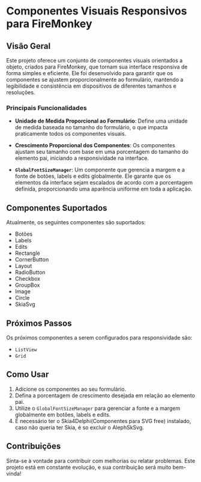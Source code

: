 # Componentes Visuais Responsivos para FireMonkey

## Visão Geral

Este projeto oferece um conjunto de componentes visuais orientados a objeto, criados para FireMonkey, que tornam sua interface responsiva de forma simples e eficiente. Ele foi desenvolvido para garantir que os componentes se ajustem proporcionalmente ao formulário, mantendo a legibilidade e consistência em dispositivos de diferentes tamanhos e resoluções.

### Principais Funcionalidades

- **Unidade de Medida Proporcional ao Formulário**: Define uma unidade de medida baseada no tamanho do formulário, o que impacta praticamente todos os componentes visuais.
  
- **Crescimento Proporcional dos Componentes**: Os componentes ajustam seu tamanho com base em uma porcentagem do tamanho do elemento pai, iniciando a responsividade na interface.
  
- **`GlobalFontSizeManager`**: Um componente que gerencia a margem e a fonte de botões, labels e edits globalmente. Ele garante que os elementos da interface sejam escalados de acordo com a porcentagem definida, proporcionando uma aparência uniforme em toda a aplicação.

## Componentes Suportados

Atualmente, os seguintes componentes são suportados:

- Botões
- Labels
- Edits
- Rectangle
- CornerButton
- Layout
- RadioButton
- Checkbox
- GroupBox
- Image
- Circle
- SkiaSvg

## Próximos Passos

Os próximos componentes a serem configurados para responsividade são:

- `ListView`
- `Grid`

## Como Usar

1. Adicione os componentes ao seu formulário.
2. Defina a porcentagem de crescimento desejada em relação ao elemento pai.
3. Utilize o `GlobalFontSizeManager` para gerenciar a fonte e a margem globalmente em botões, labels e edits.
4. É necessário ter o Skia4Delphi(Componentes para SVG free) instalado, caso não queria ter Skia, é so excluir o AlephSkSvg.

## Contribuições

Sinta-se à vontade para contribuir com melhorias ou relatar problemas. Este projeto está em constante evolução, e sua contribuição será muito bem-vinda!
